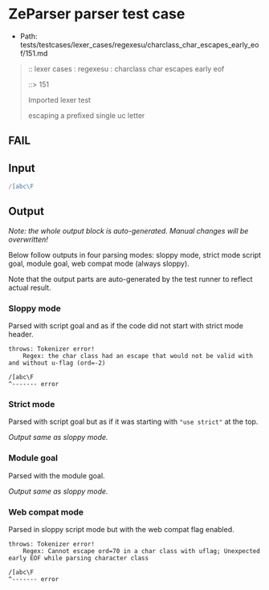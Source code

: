 # ZeParser parser test case

- Path: tests/testcases/lexer_cases/regexesu/charclass_char_escapes_early_eof/151.md

> :: lexer cases : regexesu : charclass char escapes early eof
>
> ::> 151
>
> Imported lexer test
>
> escaping a prefixed single uc letter

## FAIL

## Input

`````js
/[abc\F
`````

## Output

_Note: the whole output block is auto-generated. Manual changes will be overwritten!_

Below follow outputs in four parsing modes: sloppy mode, strict mode script goal, module goal, web compat mode (always sloppy).

Note that the output parts are auto-generated by the test runner to reflect actual result.

### Sloppy mode

Parsed with script goal and as if the code did not start with strict mode header.

`````
throws: Tokenizer error!
    Regex: the char class had an escape that would not be valid with and without u-flag (ord=-2)

/[abc\F
^------- error
`````

### Strict mode

Parsed with script goal but as if it was starting with `"use strict"` at the top.

_Output same as sloppy mode._

### Module goal

Parsed with the module goal.

_Output same as sloppy mode._

### Web compat mode

Parsed in sloppy script mode but with the web compat flag enabled.

`````
throws: Tokenizer error!
    Regex: Cannot escape ord=70 in a char class with uflag; Unexpected early EOF while parsing character class

/[abc\F
^------- error
`````

